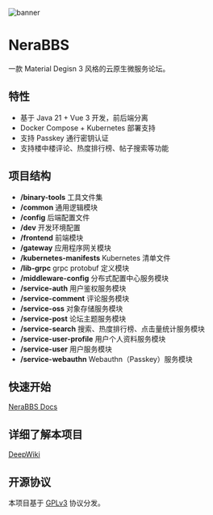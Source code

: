 ![banner](https://capsule-render.vercel.app/api?type=waving&height=300&color=gradient&text=NeraBBS&desc=一款%20Material%20Degisn%203%20风格的云原生微服务论坛&descAlignY=65&textBg=false)

# NeraBBS

一款 Material Degisn 3 风格的云原生微服务论坛。

## 特性

- 基于 Java 21 + Vue 3 开发，前后端分离
- Docker Compose + Kubernetes 部署支持
- 支持 Passkey 通行密钥认证
- 支持楼中楼评论、热度排行榜、帖子搜索等功能

## 项目结构

- **/binary-tools** 工具文件集
- **/common** 通用逻辑模块
- **/config** 后端配置文件
- **/dev** 开发环境配置
- **/frontend** 前端模块
- **/gateway** 应用程序网关模块
- **/kubernetes-manifests** Kubernetes 清单文件
- **/lib-grpc** grpc protobuf 定义模块
- **/middleware-config** 分布式配置中心服务模块
- **/service-auth** 用户鉴权服务模块
- **/service-comment** 评论服务模块
- **/service-oss** 对象存储服务模块
- **/service-post** 论坛主题服务模块
- **/service-search** 搜索、热度排行榜、点击量统计服务模块
- **/service-user-profile** 用户个人资料服务模块
- **/service-user** 用户服务模块
- **/service-webauthn** Webauthn（Passkey）服务模块


## 快速开始

[NeraBBS Docs](https://github.com/shaokeyibb/NeraBBS-Docs/blob/master/guide/getting-started.md)

## 详细了解本项目

[DeepWiki](https://deepwiki.com/shaokeyibb/nerabbs)

## 开源协议

本项目基于 [GPLv3](LICENSE) 协议分发。
